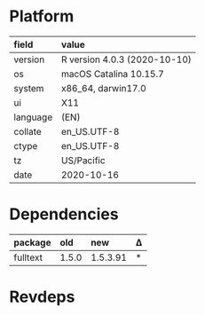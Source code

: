 # Platform

|field    |value                        |
|:--------|:----------------------------|
|version  |R version 4.0.3 (2020-10-10) |
|os       |macOS Catalina 10.15.7       |
|system   |x86_64, darwin17.0           |
|ui       |X11                          |
|language |(EN)                         |
|collate  |en_US.UTF-8                  |
|ctype    |en_US.UTF-8                  |
|tz       |US/Pacific                   |
|date     |2020-10-16                   |

# Dependencies

|package  |old   |new      |Δ  |
|:--------|:-----|:--------|:--|
|fulltext |1.5.0 |1.5.3.91 |*  |

# Revdeps

